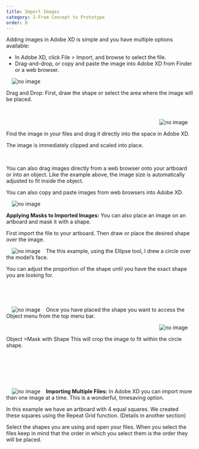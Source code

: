 ```yaml
---
title: Import Images
category: 2-From Concept to Prototype
order: 8
---
```


Adding images in Adobe XD is simple and you have multiple options available:    

- In Adobe XD, click File > Import, and browse to select the file.
- Drag-and-drop, or copy and paste the image into Adobe XD from Finder or a web browser.  

<img style="padding: 0px 15px; float: left" src="https://iwilfried.github.io/Adobe-XD-eBook/images/XD-ImportImage-01.png
" alt="no image"/>

&nbsp;   

Drag and Drop: First, draw the shape or select the area where the image will be placed.  

&nbsp;   


<img style="padding: 0px 15px; float: right" src="https://iwilfried.github.io/Adobe-XD-eBook/images/XD-ImportImage-02.png
" alt="no image"/>  

&nbsp;   

Find the image in your files and drag it directly into the space in Adobe XD.

The image is immediately clipped and scaled into place.   


&nbsp;   


You can also drag images directly from a web browser onto your artboard or into an object. Like the example above, the image size is automatically adjusted to fit inside the object.  

You can also copy and paste images from web browsers into Adobe XD.

<img style="padding: 0px 15px; float: left" src="https://iwilfried.github.io/Adobe-XD-eBook/images/XD-ImportImage-03.png
" alt="no image"/>

  &nbsp;   

**Applying Masks to Imported Images:** You can also place an image on an artboard and mask it with a shape.

First import the file to your artboard. Then draw or place the desired shape over the image.

<img style="padding: 0px 15px; float: left" src="https://iwilfried.github.io/Adobe-XD-eBook/images/XD-ImportImage-04.png
" alt="no image"/>The this example, using the Ellipse tool, I drew a circle over the model’s face. 

You can adjust the proportion of the shape until you have the exact shape you are looking for.  


  &nbsp;   


  &nbsp;   


<img style="padding: 0px 15px; float: left" src="https://iwilfried.github.io/Adobe-XD-eBook/images/XD-ImportImage-05.png
" alt="no image"/>Once you have placed the shape you want to access the Object menu from the top menu bar.  



<img style="padding: 0px 15px; float: right" src="https://iwilfried.github.io/Adobe-XD-eBook/images/XD-ImportImage-06.png
" alt="no image"/>  

&nbsp;   

Object >Mask with Shape 
This will crop the image to fit within the circle shape.  

&nbsp;   


&nbsp;   

&nbsp;  

<img style="padding: 0px 15px; float: left" src="https://iwilfried.github.io/Adobe-XD-eBook/images/XD-ImportImage-07.png
" alt="no image"/>  

**Importing Multiple Files:** In Adobe XD you can import more than one image at a time. This is a wonderful, timesaving option.

In this example we have an artboard with 4 equal squares. We created these squares using the Repeat Grid function. (Details in another section)

Select the shapes you are using and open your files. When you select the files keep in mind that the order in which you select them is the order they will be placed.
